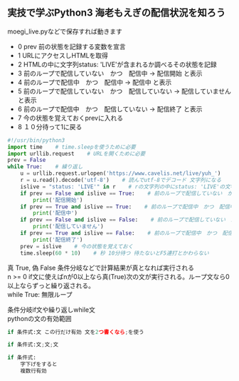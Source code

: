 ## 実技で学ぶPython3 海老もえぎの配信状況を知ろう  
moegi_live.pyなどで保存すれば動きます  

- 0 prev 前の状態を記録する変数を宣言
- 1 URLにアクセスしHTMLを取得
- 2 HTMLの中に文字列status: 'LIVE'が含まれるか調べるその状態を記録
- 3 前のループで配信していない　かつ　配信中 -> 配信開始 と表示
- 4 前のループで配信中　かつ　配信中 -> 配信中 と表示
- 5 前のループで配信していない　かつ　配信していない -> 配信していません と表示
- 6 前のループで配信中　かつ　配信していない -> 配信終了 と表示
- 7 今の状態を覚えておくprevに入れる
- 8 １０分待って1に戻る
```py
#!/usr/bin/python3
import time    # time.sleepを使うために必要
import urllib.request    # URLを開くために必要
prev = False
while True:    # 繰り返し
    u = urllib.request.urlopen('https://www.cavelis.net/live/yuh_')    # urlを開く
    r = u.read().decode('utf-8')    # 読んでutf-8でデコード 文字列になる
    islive = "status: 'LIVE'" in r    # rの文字列の中にstatus: 'LIVE'の文字列が含まれるか(真)True (偽)False
    if prev == False and islive == True:    # 前のループで配信していない　かつ　配信中
        print('配信開始')
    if prev == True and islive == True:    # 前のループで配信中　かつ　配信中
        print('配信中')
    if prev == False and islive == False:    # 前のループで配信していない　かつ　配信していない
        print('配信していません')
    if prev == True and islive == False:    # 前のループで配信中　かつ　配信していない
        print('配信終了')
    prev = islive    # 今の状態を覚えておく
    time.sleep(60 * 10)    # 秒 10分待つ 待たないとF5連打とかわらない
```
真 True, 偽 False   条件分岐などで計算結果が真となれば実行される  
n >= 0   if文に使えばnが0以上なら真(True)次の文が実行される。ループ文なら0以上ならずっと繰り返される。  
while True:   無限ループ  
  
条件分岐if文や繰り返しwhile文  
pythonの文の有効範囲  
```python
if 条件式:文 この行だけ有効 文を2つ書くなら;を使う

if 条件式:文;文;文

if 条件式:  
    字下げをすると  
    複数行有効  
```